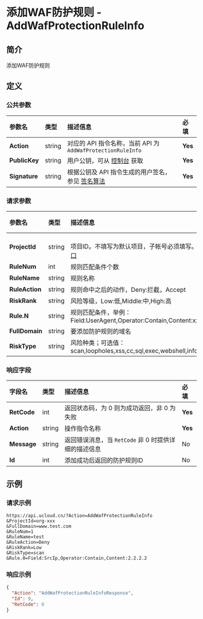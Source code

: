 # 添加WAF防护规则 - AddWafProtectionRuleInfo

## 简介

添加WAF防护规则








## 定义

### 公共参数

| 参数名 | 类型 | 描述信息 | 必填 |
|:---|:---|:---|:---|
| **Action**     | string  | 对应的 API 指令名称，当前 API 为 `AddWafProtectionRuleInfo`                        | **Yes** |
| **PublicKey**  | string  | 用户公钥，可从 [控制台](https://console.ucloud.cn/uapi/apikey) 获取                                             | **Yes** |
| **Signature**  | string  | 根据公钥及 API 指令生成的用户签名，参见 [签名算法](api/summary/signature.md)  | **Yes** |

### 请求参数

| 参数名 | 类型 | 描述信息 | 必填 |
|:---|:---|:---|:---|
| **ProjectId** | string | 	<br />项目ID。不填写为默认项目，子帐号必须填写。 请参考[GetProjectList接口](api/summary/get_project_list) |No|
| **RuleNum** | int | 规则匹配条件个数 |**Yes**|
| **RuleName** | string | 规则名称 |**Yes**|
| **RuleAction** | string | 规则命中之后的动作，Deny:拦截，Accept |**Yes**|
| **RiskRank** | string | 风险等级，Low:低,Middle:中,High:高 |**Yes**|
| **Rule.N** | string | 规则匹配条件，举例：Field:UserAgent,Operator:Contain,Content:xxxx |**Yes**|
| **FullDomain** | string | 要添加防护规则的域名 |**Yes**|
| **RiskType** | string | 风险种类；可选值：scan,loopholes,xss,cc,sql,exec,webshell,infoleak,eaa,protocol,other |No|

### 响应字段

| 字段名 | 类型 | 描述信息 | 必填 |
|:---|:---|:---|:---|
| **RetCode** | int | 返回状态码，为 0 则为成功返回，非 0 为失败 |**Yes**|
| **Action** | string | 操作指令名称 |**Yes**|
| **Message** | string | 返回错误消息，当 `RetCode` 非 0 时提供详细的描述信息 |No|
| **Id** | int | 添加成功后返回的防护规则ID |No|




## 示例

### 请求示例
    
```
https://api.ucloud.cn/?Action=AddWafProtectionRuleInfo
&ProjectId=org-xxx
&FullDomain=www.test.com
&RuleNum=1
&RuleName=test
&RuleAction=Deny
&RiskRank=Low
&RiskType=scan
&Rule.0=Field:SrcIp,Operator:Contain,Content:2.2.2.2
```

### 响应示例
    
```json
{
  "Action": "AddWafProtectionRuleInfoResponse",
  "Id": 9,
  "RetCode": 0
}
```






